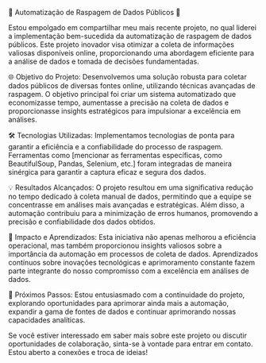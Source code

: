 

🚀 Automatização de Raspagem de Dados Públicos 🚀

Estou empolgado em compartilhar meu mais recente projeto, no qual liderei a implementação bem-sucedida da automatização de raspagem de dados públicos. Este projeto inovador visa otimizar a coleta de informações valiosas disponíveis online, proporcionando uma abordagem eficiente para a análise de dados e tomada de decisões fundamentadas.

🌐 Objetivo do Projeto:
Desenvolvemos uma solução robusta para coletar dados públicos de diversas fontes online, utilizando técnicas avançadas de raspagem. O objetivo principal foi criar um sistema automatizado que economizasse tempo, aumentasse a precisão na coleta de dados e proporcionasse insights estratégicos para impulsionar a excelência em análises.

🛠️ Tecnologias Utilizadas:
Implementamos tecnologias de ponta para garantir a eficiência e a confiabilidade do processo de raspagem. Ferramentas como [mencionar as ferramentas específicas, como BeautifulSoup, Pandas, Selenium, etc.] foram integradas de maneira sinérgica para garantir a captura eficaz e segura dos dados.

💡 Resultados Alcançados:
O projeto resultou em uma significativa redução no tempo dedicado à coleta manual de dados, permitindo que a equipe se concentrasse em análises mais avançadas e estratégicas. Além disso, a automação contribuiu para a minimização de erros humanos, promovendo a precisão e confiabilidade dos dados obtidos.

🌱 Impacto e Aprendizados:
Esta iniciativa não apenas melhorou a eficiência operacional, mas também proporcionou insights valiosos sobre a importância da automação em processos de coleta de dados. Aprendizados contínuos sobre inovações tecnológicas e aprimoramento constante fazem parte integrante do nosso compromisso com a excelência em análises de dados.

🤝 Próximos Passos:
Estou entusiasmado com a continuidade do projeto, explorando oportunidades para aprimorar ainda mais a automação, expandir a gama de fontes de dados e continuar aprimorando nossas capacidades analíticas.

Se você estiver interessado em saber mais sobre este projeto ou discutir oportunidades de colaboração, sinta-se à vontade para entrar em contato. Estou aberto a conexões e troca de ideias!

